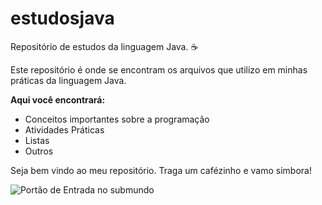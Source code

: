 # estudosjava
Repositório de estudos da linguagem Java. :coffee:

Este repositório é onde se encontram os arquivos que utilizo em minhas práticas da linguagem Java.

**Aqui você encontrará:**

<ul>
<li>Conceitos importantes sobre a programação</li>
<li>Atividades Práticas</li>
<li>Listas</li>
<li>Outros</li>
</ul>

Seja bem vindo ao meu repositório. Traga um cafézinho e vamo simbora!

![Portão de Entrada no submundo](https://i.pinimg.com/564x/89/2a/1b/892a1b3cca4b40978ccd77031e921930.jpg)
